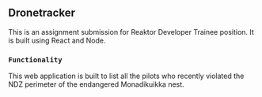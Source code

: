 ## Dronetracker

This is an assignment submission for Reaktor Developer Trainee position. It is built using React and Node.

### `Functionality`

This web application is built to list all the pilots who recently violated the NDZ perimeter of the endangered Monadikuikka nest.